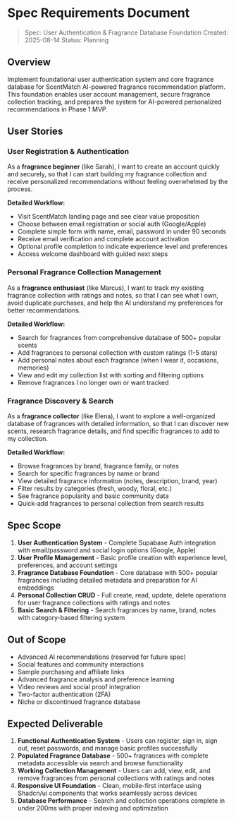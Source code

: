 # Spec Requirements Document

> Spec: User Authentication & Fragrance Database Foundation
> Created: 2025-08-14
> Status: Planning

## Overview

Implement foundational user authentication system and core fragrance database for ScentMatch AI-powered fragrance recommendation platform. This foundation enables user account management, secure fragrance collection tracking, and prepares the system for AI-powered personalized recommendations in Phase 1 MVP.

## User Stories

### User Registration & Authentication

As a **fragrance beginner** (like Sarah), I want to create an account quickly and securely, so that I can start building my fragrance collection and receive personalized recommendations without feeling overwhelmed by the process.

**Detailed Workflow:**
- Visit ScentMatch landing page and see clear value proposition
- Choose between email registration or social auth (Google/Apple)
- Complete simple form with name, email, password in under 90 seconds
- Receive email verification and complete account activation
- Optional profile completion to indicate experience level and preferences
- Access welcome dashboard with guided next steps

### Personal Fragrance Collection Management

As a **fragrance enthusiast** (like Marcus), I want to track my existing fragrance collection with ratings and notes, so that I can see what I own, avoid duplicate purchases, and help the AI understand my preferences for better recommendations.

**Detailed Workflow:**
- Search for fragrances from comprehensive database of 500+ popular scents
- Add fragrances to personal collection with custom ratings (1-5 stars)
- Add personal notes about each fragrance (when I wear it, occasions, memories)
- View and edit my collection list with sorting and filtering options
- Remove fragrances I no longer own or want tracked

### Fragrance Discovery & Search

As a **fragrance collector** (like Elena), I want to explore a well-organized database of fragrances with detailed information, so that I can discover new scents, research fragrance details, and find specific fragrances to add to my collection.

**Detailed Workflow:**
- Browse fragrances by brand, fragrance family, or notes
- Search for specific fragrances by name or brand
- View detailed fragrance information (notes, description, brand, year)
- Filter results by categories (fresh, woody, floral, etc.)
- See fragrance popularity and basic community data
- Quick-add fragrances to personal collection from search results

## Spec Scope

1. **User Authentication System** - Complete Supabase Auth integration with email/password and social login options (Google, Apple)
2. **User Profile Management** - Basic profile creation with experience level, preferences, and account settings
3. **Fragrance Database Foundation** - Core database with 500+ popular fragrances including detailed metadata and preparation for AI embeddings
4. **Personal Collection CRUD** - Full create, read, update, delete operations for user fragrance collections with ratings and notes
5. **Basic Search & Filtering** - Search fragrances by name, brand, notes with category-based filtering system

## Out of Scope

- Advanced AI recommendations (reserved for future spec)
- Social features and community interactions
- Sample purchasing and affiliate links
- Advanced fragrance analysis and preference learning
- Video reviews and social proof integration
- Two-factor authentication (2FA)
- Niche or discontinued fragrance database

## Expected Deliverable

1. **Functional Authentication System** - Users can register, sign in, sign out, reset passwords, and manage basic profiles successfully
2. **Populated Fragrance Database** - 500+ fragrances with complete metadata accessible via search and browse functionality
3. **Working Collection Management** - Users can add, view, edit, and remove fragrances from personal collections with ratings and notes
4. **Responsive UI Foundation** - Clean, mobile-first interface using Shadcn/ui components that works seamlessly across devices
5. **Database Performance** - Search and collection operations complete in under 200ms with proper indexing and optimization
